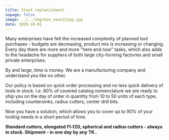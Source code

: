```yaml
---
title: Stock replenishment
nopage: false
image: ../../img/ban_news12jpg.jpg
date: 2020-10-01
---
```

Many enterprises have felt the increased complexity of planned tool purchases - budgets are decreasing, product mix is increasing or changing. Every day there are more and more "here and now" tasks, which also adds to the headache for suppliers of both large city-forming factories and small private enterprises.

By and large, time is money. We are a manufacturing company and understand you like no other.

Our policy is based on quick order processing and no less quick delivery of tools in stock. I.e. 80% of covered catalog nomenclature we are ready to ship you on the day of order in quantity from 10 to 50 units of each type, including countersinks, radius cutters, center drill bits.

Now you have a solution, which allows you to cover up to 90% of your tooling needs in a short period of time.

**Standard cutters, elongated f1-f20, spherical and radius cutters - always in stock. Shipment - in one day by any TK.**.